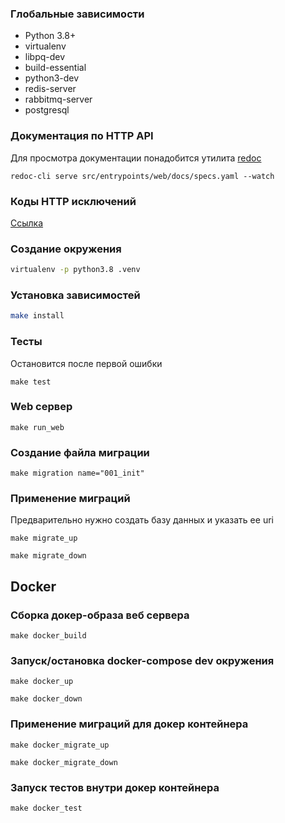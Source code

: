 ### Глобальные зависимости
* Python 3.8+
* virtualenv
* libpq-dev
* build-essential 
* python3-dev
* redis-server
* rabbitmq-server
* postgresql

### Документация по HTTP API
Для просмотра документации понадобится утилита [redoc](https://github.com/Redocly/redoc)
```shell
redoc-cli serve src/entrypoints/web/docs/specs.yaml --watch
```

### Коды HTTP исключений
[Ссылка](src/entrypoints/web/errors/errors_desc.md)

### Создание окружения
```bash
virtualenv -p python3.8 .venv
```
### Установка зависимостей
```bash
make install
```

### Тесты
Остановится после первой ошибки
```shell
make test
```

### Web сервер
```shell
make run_web
```

### Создание файла миграции
```shell
make migration name="001_init"
```

### Применение миграций
Предварительно нужно создать базу данных и указать ее uri
```shell
make migrate_up
```
```shell
make migrate_down
```

## Docker

### Сборка докер-образа веб сервера
```shell
make docker_build
```

### Запуск/остановка docker-compose dev окружения
```shell
make docker_up
```
```shell
make docker_down
```

### Применение миграций для докер контейнера
```shell
make docker_migrate_up
```
```shell
make docker_migrate_down
```

### Запуск тестов внутри докер контейнера
```shell
make docker_test
```
